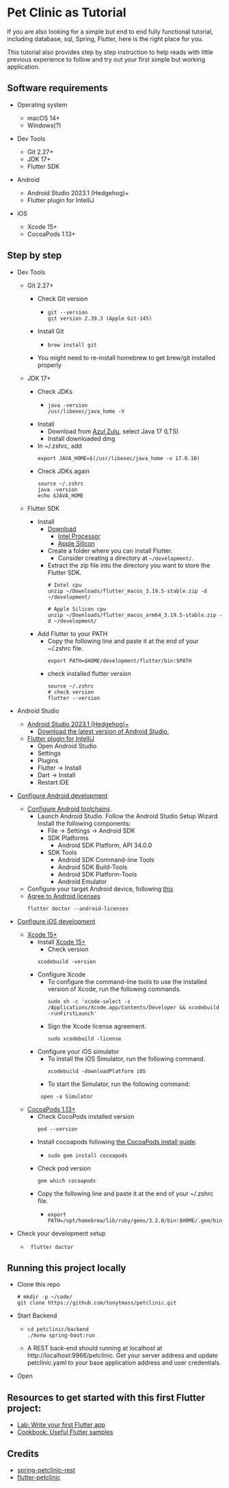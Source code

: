 # Pet Clinic as Tutorial

If you are also looking for a simple but end to end fully functional tutorial, including database, sql, Spring, Flutter, here is the right place for you. 

This tutorial also provides step by step instruction to help reads with little previous experience to follow and try out your first simple but working application. 


## Software requirements

- Operating system
  - macOS 14+
  - Windows(?)

- Dev Tools 
  - Git 2.27+
  - JDK 17+
  - Flutter SDK
  
- Android
  - Android Studio 2023.1 (Hedgehog)+
  - Flutter plugin for IntelliJ

- iOS
  - Xcode 15+
  - CocoaPods 1.13+

## Step by step

- Dev Tools
  - Git 2.27+
    - Check Git version
      - ```
        git --version
        git version 2.39.3 (Apple Git-145)
        ```
    - Install Git
      - ```
        brew install git
        ```
    - You might need to re-install homebrew to get brew/git installed properly
  - JDK 17+
    - Check JDKs
      - ```
        java -version
        /usr/libexec/java_home -V
        ```
    - Install
      - Download from [Azul Zulu](https://www.azul.com/downloads/?package=jdk#zulu), select Java 17 (LTS)
      - Install downloaded dmg
    - In ~/.zshrc, add
      ```
      export JAVA_HOME=$(/usr/libexec/java_home -v 17.0.10)
      ```
    - Check JDKs again
      ```
      source ~/.zshrc
      java -version
      echo $JAVA_HOME
      ```

  - Flutter SDK
    - Install
      - [Download](https://docs.flutter.dev/get-started/install/macos/mobile-ios?tab=download)
        - [Intel Processor](https://storage.googleapis.com/flutter_infra_release/releases/stable/macos/flutter_macos_3.19.5-stable.zip)
        - [Apple Silicon](https://storage.googleapis.com/flutter_infra_release/releases/stable/macos/flutter_macos_arm64_3.19.5-stable.zip)
      - Create a folder where you can install Flutter.
        - Consider creating a directory at `~/development/`.
      - Extract the zip file into the directory you want to store the Flutter SDK.
        ```
        # Intel cpu
        unzip ~/Downloads/flutter_macos_3.19.5-stable.zip -d ~/development/
        
        # Apple Silicon cpu
        unzip ~/Downloads/flutter_macos_arm64_3.19.5-stable.zip -d ~/development/
        ```
    - Add Flutter to your PATH
      - Copy the following line and paste it at the end of your ~/.zshrc file. 
        ```
        export PATH=$HOME/development/flutter/bin:$PATH
        ```
      - check installed flutter version
        ```
        source ~/.zshrc
        # check version
        flutter --version
        ```

- Android Studio
  - [Android Studio 2023.1 (Hedgehog)+](https://developer.android.com/studio/install)
    - [Download the latest version of Android Studio.](https://developer.android.com/studio)
  - [Flutter plugin for IntelliJ](https://plugins.jetbrains.com/plugin/9212-flutter)
    - Open Android Studio
    - Settings
    - Plugins
    - Flutter -> Install
    - Dart -> Install
    - Restart IDE

- [Configure Android development](https://docs.flutter.dev/get-started/install/macos/mobile-android#configure-android-development)
  - [Configure Android toolchains](https://docs.flutter.dev/get-started/install/macos/mobile-android?tab=later-start#configure-the-android-toolchain-in-android-studio). 
    - Launch Android Studio.  Follow the Android Studio Setup Wizard. Install the following components:
      - File -> Settings -> Android SDK
      - SDK Platforms
        - Android SDK Platform, API 34.0.0
      - SDK Tools
        - Android SDK Command-line Tools
        - Android SDK Build-Tools
        - Android SDK Platform-Tools
        - Android Emulator
  - Configure your target Android device, following [this](https://docs.flutter.dev/get-started/install/macos/mobile-android#set-up-the-android-emulator)
  - [Agree to Android licenses](https://docs.flutter.dev/get-started/install/macos/mobile-android#agree-to-android-licenses)
    ```
    flutter doctor --android-licenses
    ```
- [Configure iOS development](https://docs.flutter.dev/get-started/install/macos/mobile-ios#configure-ios-development)
  - [Xcode 15+](https://developer.apple.com/xcode/)
    - Install [Xcode 15+](https://developer.apple.com/xcode/)
      - Check version
      ```
      xcodebuild -version
      ```
    - Configure Xcode
      - To configure the command-line tools to use the installed version of Xcode, run the following commands.
        ```
        sudo sh -c 'xcode-select -s /Applications/Xcode.app/Contents/Developer && xcodebuild -runFirstLaunch'
        ```
      - Sign the Xcode license agreement.
        ```
        sudo xcodebuild -license
        ```
    - Configure your iOS simulator
      - To install the iOS Simulator, run the following command.
        ```
        xcodebuild -downloadPlatform iOS
        ```
      - To start the Simulator, run the following command:
      ```
       open -a Simulator
      ```
  - [CocoaPods 1.13+](https://guides.cocoapods.org/using/getting-started.html#installation)
    - Check CocoPods installed version
      ```
      pod --version
      ```
    - Install cocoapods following [the CocoaPods install guide](https://guides.cocoapods.org/using/getting-started.html#installation).
      - ```
        sudo gem install cocoapods
        ```
    - Check pod version
      ```
      gem which cocoapods
      ```
    - Copy the following line and paste it at the end of your ~/.zshrc file.
      - ```
        export PATH=/opt/homebrew/lib/ruby/gems/3.2.0/bin:$HOME/.gem/bin:$PATH
        ```

- Check your development setup
  - ```
     flutter doctor

    ```
## Running this project locally

- Clone this repo
  ```
  # mkdir -p ~/code/
  git clone https://github.com/tonytmass/petclinic.git
  ```

- Start Backend
  - ```
    cd petclinic/backend
    ./mvnw spring-boot:run
    ```
  - A REST back-end should running at localhost at http://localhost:9966/petclinic.
    Get your server address and update petclinic.yaml to your base application address and user credentials.
- Open 

## Resources to get started with this first Flutter project:
- [Lab: Write your first Flutter app](https://flutter.dev/docs/get-started/codelab)
- [Cookbook: Useful Flutter samples](https://flutter.dev/docs/cookbook)

## Credits
- [spring-petclinic-rest](https://github.com/spring-petclinic/spring-petclinic-rest)
- [flutter-petclinic](https://github.com/lepidopterists/flutter-petclinic)